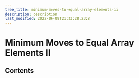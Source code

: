 ```yaml
---
tree_title: minimum-moves-to-equal-array-elements-ii
description: description
last_modified: 2022-06-09T21:23:28.2328
---
```


# Minimum Moves to Equal Array Elements II

## Contents
